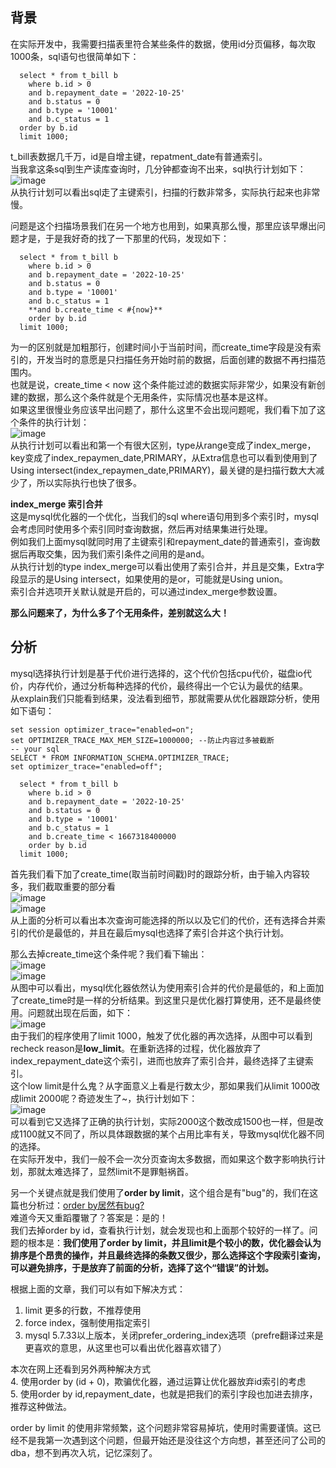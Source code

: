 ## 背景    
在实际开发中，我需要扫描表里符合某些条件的数据，使用id分页偏移，每次取1000条，sql语句也很简单如下：   
```
  select * from t_bill b
    where b.id > 0
    and b.repayment_date = '2022-10-25'
    and b.status = 0        
    and b.type = '10001'
    and b.c_status = 1
  order by b.id
  limit 1000;
```
t_bill表数据几千万，id是自增主键，repatment_date有普通索引。    
当我拿这条sql到生产读库查询时，几分钟都查询不出来，sql执行计划如下：  
![image](https://github.com/jmilktea/jtea/blob/master/mysql/images/orderby-221102-1.png)   
从执行计划可以看出sql走了主键索引，扫描的行数非常多，实际执行起来也非常慢。    

问题是这个扫描场景我们在另一个地方也用到，如果真那么慢，那里应该早爆出问题才是，于是我好奇的找了一下那里的代码，发现如下：  
```
  select * from t_bill b
    where b.id > 0
    and b.repayment_date = '2022-10-25'
    and b.status = 0        
    and b.type = '10001'
    and b.c_status = 1
    **and b.create_time < #{now}**
    order by b.id
  limit 1000;
```
为一的区别就是加粗那行，创建时间小于当前时间，而create_time字段是没有索引的，开发当时的意愿是只扫描任务开始时前的数据，后面创建的数据不再扫描范围内。   
也就是说，create_time < now 这个条件能过滤的数据实际非常少，如果没有新创建的数据，那么这个条件就是个无用条件，实际情况也基本是这样。   
如果这里很慢业务应该早出问题了，那什么这里不会出现问题呢，我们看下加了这个条件的执行计划：  
![image](https://github.com/jmilktea/jtea/blob/master/mysql/images/orderby-221102-2.png)    
从执行计划可以看出和第一个有很大区别，type从range变成了index_merge，key变成了index_repaymen_date,PRIMARY，从Extra信息也可以看到使用到了Using intersect(index_repaymen_date,PRIMARY)，最关键的是扫描行数大大减少了，所以实际执行也快了很多。   

**index_merge 索引合并**    
这是mysql优化器的一个优化，当我们的sql where语句用到多个索引时，mysql会考虑同时使用多个索引同时查询数据，然后再对结果集进行处理。   
例如我们上面mysql就同时用了主键索引和repayment_date的普通索引，查询数据后再取交集，因为我们索引条件之间用的是and。   
从执行计划的type index_merge可以看出使用了索引合并，并且是交集，Extra字段显示的是Using intersect，如果使用的是or，可能就是Using union。   
索引合并选项开关默认就是开启的，可以通过index_merge参数设置。    

**那么问题来了，为什么多了个无用条件，差别就这么大！**    

## 分析   
mysql选择执行计划是基于代价进行选择的，这个代价包括cpu代价，磁盘io代价，内存代价，通过分析每种选择的代价，最终得出一个它认为最优的结果。    
从explain我们只能看到结果，没法看到细节，那就需要从优化器跟踪分析，使用如下语句：   
```
set session optimizer_trace="enabled=on";
set OPTIMIZER_TRACE_MAX_MEM_SIZE=1000000; --防止内容过多被截断   
-- your sql
SELECT * FROM INFORMATION_SCHEMA.OPTIMIZER_TRACE;
set optimizer_trace="enabled=off";
```
```
  select * from t_bill b
    where b.id > 0
    and b.repayment_date = '2022-10-25'
    and b.status = 0        
    and b.type = '10001'
    and b.c_status = 1
    and b.create_time < 1667318400000
    order by b.id
  limit 1000;
```
首先我们看下加了create_time(取当前时间戳)时的跟踪分析，由于输入内容较多，我们截取重要的部分看    
![image](https://github.com/jmilktea/jtea/blob/master/mysql/images/orderby-221102-3.png)   
![image](https://github.com/jmilktea/jtea/blob/master/mysql/images/orderby-221102-4.png)    
从上面的分析可以看出本次查询可能选择的所以以及它们的代价，还有选择合并索引的代价是最低的，并且在最后mysql也选择了索引合并这个执行计划。   

那么去掉create_time这个条件呢？我们看下输出：   
![image](https://github.com/jmilktea/jtea/blob/master/mysql/images/orderby-221102-5.png)   
![image](https://github.com/jmilktea/jtea/blob/master/mysql/images/orderby-221102-6.png)     
从图中可以看出，mysql优化器依然认为使用索引合并的代价是最低的，和上面加了create_time时是一样的分析结果。到这里只是优化器打算使用，还不是最终使用。问题就出现在后面，如下：   
![image](https://github.com/jmilktea/jtea/blob/master/mysql/images/orderby-221102-7.png)     
由于我们的程序使用了limit 1000，触发了优化器的再次选择，从图中可以看到recheck reason是**low_limit**。在重新选择的过程，优化器放弃了index_repayment_date这个索引，进而也放弃了索引合并，最终选择了主键索引。    
这个low limit是什么鬼？从字面意义上看是行数太少，那如果我们从limit 1000改成limit 2000呢？奇迹发生了~，执行计划如下：   
![image](https://github.com/jmilktea/jtea/blob/master/mysql/images/orderby-221102-8.png)    
可以看到它又选择了正确的执行计划，实际2000这个数改成1500也一样，但是改成1100就又不同了，所以具体跟数据的某个占用比率有关，导致mysql优化器不同的选择。    
在实际开发中，我们一般不会一次分页查询太多数据，而如果这个数字影响执行计划，那就太难选择了，显然limit不是罪魁祸首。   

另一个关键点就是我们使用了**order by limit**，这个组合是有"bug"的，我们在这篇也分析过：[order by居然有bug?](https://github.com/jmilktea/jtea/blob/master/mysql/orderby%20bug.md)    
难道今天又重蹈覆辙了？答案是：是的！   
我们去掉order by id，查看执行计划，就会发现也和上面那个较好的一样了。问题的根本是：**我们使用了order by limit，并且limit是个较小的数，优化器会认为排序是个昂贵的操作，并且最终选择的条数又很少，那么选择这个字段索引查询，可以避免排序，于是放弃了前面的分析，选择了这个“错误”的计划。**       

根据上面的文章，我们可以有如下解决方式：   
1. limit 更多的行数，不推荐使用
2. force index，强制使用指定索引
3. mysql 5.7.33以上版本，关闭prefer_ordering_index选项（prefre翻译过来是更喜欢的意思，从这里也可以看出优化器喜欢错了）

本次在网上还看到另外两种解决方式   
4. 使用order by (id + 0)，欺骗优化器，通过运算让优化器放弃id索引的考虑    
5. 使用order by id,repayment_date，也就是把我们的索引字段也加进去排序，推荐这种做法。    

order by limit 的使用非常频繁，这个问题非常容易掉坑，使用时需要谨慎。这已经不是我第一次遇到这个问题，但最开始还是没往这个方向想，甚至还问了公司的dba，想不到再次入坑，记忆深刻了。
